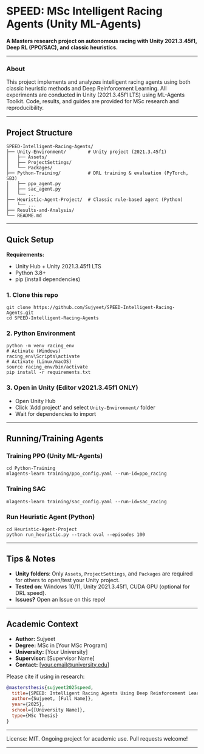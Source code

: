 # SPEED: MSc Intelligent Racing Agents (Unity ML-Agents)

**A Masters research project on autonomous racing with Unity 2021.3.45f1, Deep RL (PPO/SAC), and classic heuristics.**

---
### About
This project implements and analyzes intelligent racing agents using both classic heuristic methods and Deep Reinforcement Learning. All experiments are conducted in Unity (2021.3.45f1 LTS) using ML-Agents Toolkit. Code, results, and guides are provided for MSc research and reproducibility.

---

## Project Structure

```
SPEED-Intelligent-Racing-Agents/
├── Unity-Environment/        # Unity project (2021.3.45f1)
│   ├── Assets/
│   ├── ProjectSettings/
│   └── Packages/
├── Python-Training/          # DRL training & evaluation (PyTorch, SB3)
│   ├── ppo_agent.py
│   ├── sac_agent.py
│   └── ...
├── Heuristic-Agent-Project/  # Classic rule-based agent (Python)
│   └── ...
├── Results-and-Analysis/
└── README.md
```

---

## Quick Setup

**Requirements:**
- Unity Hub + Unity 2021.3.45f1 LTS   
- Python 3.8+  
- pip (install dependencies)

### 1. Clone this repo
```
git clone https://github.com/Sujyeet/SPEED-Intelligent-Racing-Agents.git
cd SPEED-Intelligent-Racing-Agents
```

### 2. Python Environment
```
python -m venv racing_env
# Activate (Windows)
racing_env\Scripts\activate
# Activate (Linux/macOS)
source racing_env/bin/activate
pip install -r requirements.txt
```

### 3. Open in Unity (Editor v2021.3.45f1 ONLY)
- Open Unity Hub
- Click 'Add project' and select `Unity-Environment/` folder
- Wait for dependencies to import

---

## Running/Training Agents

### Training PPO (Unity ML-Agents)
```
cd Python-Training
mlagents-learn training/ppo_config.yaml --run-id=ppo_racing
```

### Training SAC
```
mlagents-learn training/sac_config.yaml --run-id=sac_racing
```

### Run Heuristic Agent (Python)
```
cd Heuristic-Agent-Project
python run_heuristic.py --track oval --episodes 100
```

---

## Tips & Notes
- **Unity folders**: Only `Assets`, `ProjectSettings`, and `Packages` are required for others to open/test your Unity project.
- **Tested on**: Windows 10/11, Unity 2021.3.45f1, CUDA GPU (optional for DRL speed).
- **Issues?** Open an Issue on this repo!

---

## Academic Context
- **Author:** Sujyeet
- **Degree:** MSc in [Your MSc Program]
- **University:** [Your University]
- **Supervisor:** [Supervisor Name]
- **Contact:** [your.email@university.edu]

Please cite if using in research:
```bibtex
@mastersthesis{sujyeet2025speed,
  title={SPEED: Intelligent Racing Agents Using Deep Reinforcement Learning and Unity ML-Agents},
  author={Sujyeet, [Full Name]},
  year={2025},
  school={[University Name]},
  type={MSc Thesis}
}
```

---
License: MIT. Ongoing project for academic use. Pull requests welcome!

---
